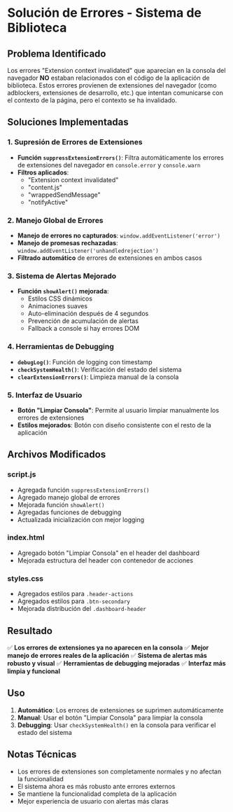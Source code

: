 # Solución de Errores - Sistema de Biblioteca

## Problema Identificado

Los errores "Extension context invalidated" que aparecían en la consola del navegador **NO** estaban relacionados con el código de la aplicación de biblioteca. Estos errores provienen de extensiones del navegador (como adblockers, extensiones de desarrollo, etc.) que intentan comunicarse con el contexto de la página, pero el contexto se ha invalidado.

## Soluciones Implementadas

### 1. Supresión de Errores de Extensiones
- **Función `suppressExtensionErrors()`**: Filtra automáticamente los errores de extensiones del navegador en `console.error` y `console.warn`
- **Filtros aplicados**:
  - "Extension context invalidated"
  - "content.js"
  - "wrappedSendMessage"
  - "notifyActive"

### 2. Manejo Global de Errores
- **Manejo de errores no capturados**: `window.addEventListener('error')`
- **Manejo de promesas rechazadas**: `window.addEventListener('unhandledrejection')`
- **Filtrado automático** de errores de extensiones en ambos casos

### 3. Sistema de Alertas Mejorado
- **Función `showAlert()` mejorada**:
  - Estilos CSS dinámicos
  - Animaciones suaves
  - Auto-eliminación después de 4 segundos
  - Prevención de acumulación de alertas
  - Fallback a console si hay errores DOM

### 4. Herramientas de Debugging
- **`debugLog()`**: Función de logging con timestamp
- **`checkSystemHealth()`**: Verificación del estado del sistema
- **`clearExtensionErrors()`**: Limpieza manual de la consola

### 5. Interfaz de Usuario
- **Botón "Limpiar Consola"**: Permite al usuario limpiar manualmente los errores de extensiones
- **Estilos mejorados**: Botón con diseño consistente con el resto de la aplicación

## Archivos Modificados

### script.js
- Agregada función `suppressExtensionErrors()`
- Agregado manejo global de errores
- Mejorada función `showAlert()`
- Agregadas funciones de debugging
- Actualizada inicialización con mejor logging

### index.html
- Agregado botón "Limpiar Consola" en el header del dashboard
- Mejorada estructura del header con contenedor de acciones

### styles.css
- Agregados estilos para `.header-actions`
- Agregados estilos para `.btn-secondary`
- Mejorada distribución del `.dashboard-header`

## Resultado

✅ **Los errores de extensiones ya no aparecen en la consola**
✅ **Mejor manejo de errores reales de la aplicación**
✅ **Sistema de alertas más robusto y visual**
✅ **Herramientas de debugging mejoradas**
✅ **Interfaz más limpia y funcional**

## Uso

1. **Automático**: Los errores de extensiones se suprimen automáticamente
2. **Manual**: Usar el botón "Limpiar Consola" para limpiar la consola
3. **Debugging**: Usar `checkSystemHealth()` en la consola para verificar el estado del sistema

## Notas Técnicas

- Los errores de extensiones son completamente normales y no afectan la funcionalidad
- El sistema ahora es más robusto ante errores externos
- Se mantiene la funcionalidad completa de la aplicación
- Mejor experiencia de usuario con alertas más claras
